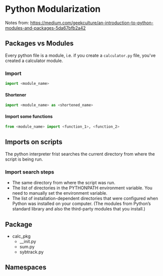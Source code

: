 # Python Modularization

Notes from: https://medium.com/geekculture/an-introduction-to-python-modules-and-packages-5da67bfb2a42

## Packages vs Modules

Every python file is a module, i.e. if you create a `calculator.py` file, you've created a calculator module.

### Import

```python
import <module_name>
```

#### Shortener

```python
import <module_name> as <shortened_name>
```

#### Import some functions

```python
from <module_name> import <function_1>, <function_2>
```

## Imports on scripts

The python interpreter frist searches the current directory from where the script is being run.

### Import search steps

- The same directory from where the script was run.
- The list of directories in the PYTHONPATH environment variable. You need to manually set the environment variable.
- The list of installation-dependent directories that were configured when Python was installed on your computer. (The modules from Python’s standard library and also the third-party modules that you install.)

## Package

- calc_pkg
  - __init.py
  - sum.py
  - sybtrack.py

## Namespaces
